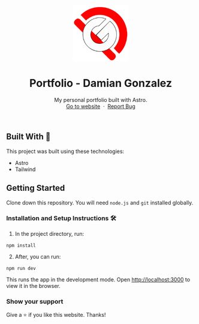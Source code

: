 <h1 align="center">
  <div align="center">
    <img alt="Damian Gonzalez logo" src="./public/dglogobrand.svg" height="150px" width="auto"/>
  </div>
  <br/>
  Portfolio - Damian Gonzalez
</h1>
<p align="center">
    My personal portfolio built with Astro.
    <br />
    <a href="https://damiangonzalez.tech">Go to website</a>&nbsp;
    ·
    &nbsp;<a href="https://github.com/nangonz">Report Bug</a>
  </p>
<br/>

## Built With 🚀

This project was built using these technologies:

* Astro
* Tailwind

## Getting Started

Clone down this repository. You will need `node.js` and `git` installed globally.

### Installation and Setup Instructions 🛠

1. In the project directory, run:

 ```
 npm install
 ```

2. After, you can run:

```
npm run dev
```

This runs the app in the development mode.
Open [http://localhost:3000](http://localhost:3000) to view it in the browser.

### Show your support

Give a ⭐ if you like this website. Thanks!
